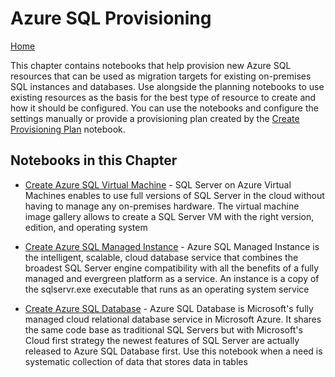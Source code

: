 # Azure SQL Provisioning
[Home](../readme.md)

This chapter contains notebooks that help provision new Azure SQL resources that can be used as migration targets for existing on-premises SQL instances and databases. Use alongside the planning notebooks to use existing resources as the basis for the best type of resource to create and how it should be configured.  You can use the notebooks and configure the settings manually or provide a provisioning plan created by the [Create Provisioning Plan](../provisioning/provisioning-plan.ipynb) notebook.

## Notebooks in this Chapter
- [Create Azure SQL Virtual Machine](create-sqlvm.ipynb) - SQL Server on Azure Virtual Machines enables to use full versions of SQL Server in the cloud without having to manage any on-premises hardware. The virtual machine image gallery allows to create a SQL Server VM with the right version, edition, and operating system

- [Create Azure SQL Managed Instance](create-sqlmi.ipynb) - Azure SQL Managed Instance is the intelligent, scalable, cloud database service that combines the broadest SQL Server engine compatibility with all the benefits of a fully managed and evergreen platform as a service. An instance is a copy of the sqlservr.exe executable that runs as an operating system service

- [Create Azure SQL Database](create-sqldb.ipynb) - Azure SQL Database is Microsoft's fully managed cloud relational database service in Microsoft Azure. It shares the same code base as traditional SQL Servers but with Microsoft's Cloud first strategy the newest features of SQL Server are actually released to Azure SQL Database first. Use this notebook when a need is systematic collection of data that stores data in tables
